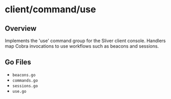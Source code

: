 # client/command/use

## Overview

Implements the 'use' command group for the Sliver client console. Handlers map Cobra invocations to use workflows such as beacons and sessions.

## Go Files

- `beacons.go`
- `commands.go`
- `sessions.go`
- `use.go`
